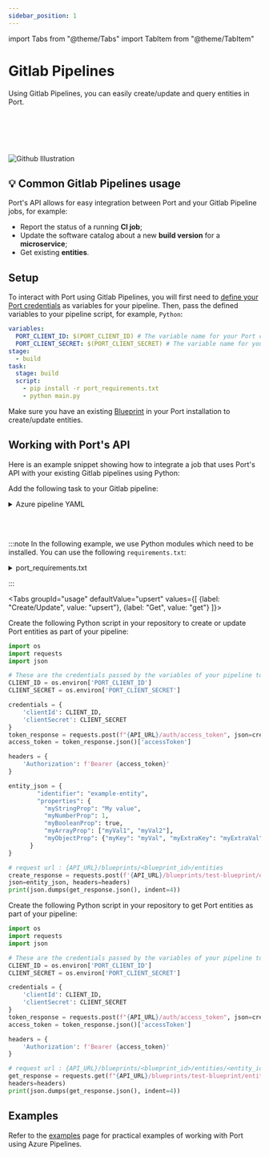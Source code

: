 ```yaml
---
sidebar_position: 1
---
```


import Tabs from "@theme/Tabs"
import TabItem from "@theme/TabItem"

# Gitlab Pipelines

Using Gitlab Pipelines, you can easily create/update and query entities in Port.

<br></br>
<br></br>

![Github 
Illustration](../../../../../static/img/build-your-software-catalog/sync-data-to-catalog/azure-pipelines/azure-pipelines-illustration.jpg)

## 💡 Common Gitlab Pipelines usage

Port's API allows for easy integration between Port and your Gitlab Pipeline jobs, for example:

- Report the status of a running **CI job**;
- Update the software catalog about a new **build version** for a **microservice**;
- Get existing **entities**.

## Setup

To interact with Port using Gitlab Pipelines, you will first need to [define your Port 
credentials](https://docs.gitlab.com/ee/ci/secrets/) as variables for your pipeline.
Then, pass the defined variables to your pipeline script, for example, `Python`:

```yaml showLineNumbers
variables:
  PORT_CLIENT_ID: $(PORT_CLIENT_ID) # The variable name for your Port clientId
  PORT_CLIENT_SECRET: $(PORT_CLIENT_SECRET) # The variable name for your Port clientSecret
stage:
  - build
task:
  stage: build
  script:
    - pip install -r port_requirements.txt
    - python main.py
```

Make sure you have an existing 
[Blueprint](../../../../build-your-software-catalog/define-your-data-model/setup-blueprint/setup-blueprint.md) 
in your Port installation to create/update entities.

## Working with Port's API

Here is an example snippet showing how to integrate a job that uses Port's API with your existing Gitlab 
pipelines using Python:

Add the following task to your Gitlab pipeline:

<details>
  <summary> Azure pipeline YAML </summary>

```yaml showLineNumbers
variables:
  PORT_CLIENT_ID: $(PORT_CLIENT_ID) # The variable name for your Port clientId
  PORT_CLIENT_SECRET: $(PORT_CLIENT_SECRET) # The variable name for your Port clientSecret
stage:
  - build
task:
  image: cimg/python:3.11
  stage: build
  script:
    - pip install -r port_requirements.txt
    - python main.py
```

</details>

<br></br>

:::note
In the following example, we use Python modules which need to be installed. You can use the following 
`requirements.txt`:

<details>
  <summary> port_requirements.txt </summary>

```
requests>=2.28.2
```

</details>

:::

<Tabs groupId="usage" defaultValue="upsert" values={[
{label: "Create/Update", value: "upsert"},
{label: "Get", value: "get"}
]}>

<TabItem value="upsert">

Create the following Python script in your repository to create or update Port entities as part of your 
pipeline:

```python showLineNumbers
import os
import requests
import json

# These are the credentials passed by the variables of your pipeline to your tasks and in to your env
CLIENT_ID = os.environ['PORT_CLIENT_ID']
CLIENT_SECRET = os.environ['PORT_CLIENT_SECRET']

credentials = {
    'clientId': CLIENT_ID,
    'clientSecret': CLIENT_SECRET
}
token_response = requests.post(f"{API_URL}/auth/access_token", json=credentials)
access_token = token_response.json()['accessToken']

headers = {
	'Authorization': f'Bearer {access_token}'
}

entity_json = {
        "identifier": "example-entity",
        "properties": {
          "myStringProp": "My value",
          "myNumberProp": 1,
          "myBooleanProp": true,
          "myArrayProp": ["myVal1", "myVal2"],
          "myObjectProp": {"myKey": "myVal", "myExtraKey": "myExtraVal"}
      }
}

# request url : {API_URL}/blueprints/<blueprint_id>/entities
create_response = requests.post(f'{API_URL}/blueprints/test-blueprint/entities?upsert=true', 
json=entity_json, headers=headers)
print(json.dumps(get_response.json(), indent=4))
```

</TabItem>
<TabItem value="get">

Create the following Python script in your repository to get Port entities as part of your pipeline:

```python showLineNumbers
import os
import requests
import json

# These are the credentials passed by the variables of your pipeline to your tasks and in to your env
CLIENT_ID = os.environ['PORT_CLIENT_ID']
CLIENT_SECRET = os.environ['PORT_CLIENT_SECRET']

credentials = {
    'clientId': CLIENT_ID,
    'clientSecret': CLIENT_SECRET
}
token_response = requests.post(f"{API_URL}/auth/access_token", json=credentials)
access_token = token_response.json()['accessToken']

headers = {
	'Authorization': f'Bearer {access_token}'
}

# request url : {API_URL}/blueprints/<blueprint_id>/entities/<entity_id>
get_response = requests.get(f"{API_URL}/blueprints/test-blueprint/entities/test-entity", 
headers=headers)
print(json.dumps(get_response.json(), indent=4))
```

</TabItem>
</Tabs>

## Examples

Refer to the [examples](./examples.md) page for practical examples of working with Port using Azure 
Pipelines.

